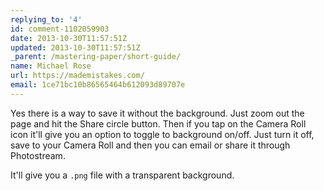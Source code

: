 ```yaml
---
replying_to: '4'
id: comment-1102059903
date: 2013-10-30T11:57:51Z
updated: 2013-10-30T11:57:51Z
_parent: /mastering-paper/short-guide/
name: Michael Rose
url: https://mademistakes.com/
email: 1ce71bc10b86565464b612093d89707e
---
```


Yes there is a way to save it without the background. Just zoom out the page and
hit the Share circle button. Then if you tap on the Camera Roll icon it'll give
you an option to toggle to background on/off. Just turn it off, save to your
Camera Roll and then you can email or share it through Photostream.

It'll give you a `.png` file with a transparent background.
